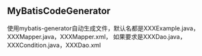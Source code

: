 ## MyBatisCodeGenerator

使用mybatis-generator自动生成文件，默认名都是XXXExample.java，XXXMapper.java，XXXMapper.xml，
如果要求是XXXDao.java，XXXCondition.java，XXXDao.xml

